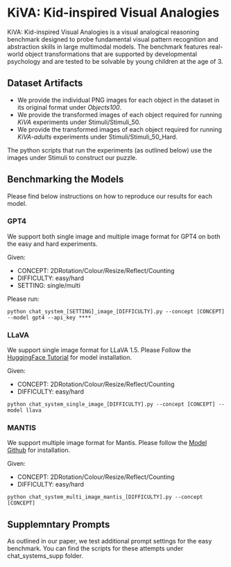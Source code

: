 # KiVA: Kid-inspired Visual Analogies

KiVA: Kid-inspired Visual Analogies is a visual analogical reasoning benchmark designed to probe fundamental visual pattern recognition and abstraction skills in large multimodal models. The benchmark features real-world object transformations that are supported by developmental psychology and are tested to be solvable by young children at the age of 3. 


## Dataset Artifacts

* We provide the individual PNG images for each object in the dataset in its original format under *Objects100*. 
* We provide the transformed images of each object required for running *KiVA* experiments under Stimuli/Stimuli_50. 
* We provide the transformed images of each object required for running *KiVA-adults* experiments under Stimuli/Stimuli_50_Hard.

The python scripts that run the experiments (as outlined below) use the images under Stimuli to construct our puzzle.


## Benchmarking the Models

Please find below instructions on how to reproduce our results for each model. 

### GPT4

We support both single image and multiple image format for GPT4 on both the easy and hard experiments. 

Given: 
* CONCEPT: 2DRotation/Colour/Resize/Reflect/Counting
* DIFFICULTY: easy/hard
* SETTING: single/multi

Please run: 

```
python chat_system_[SETTING]_image_[DIFFICULTY].py --concept [CONCEPT] --model gpt4 --api_key ****
```

### LLaVA

We support single image format for LLaVA 1.5. Please Follow the [HuggingFace Tutorial](https://huggingface.co/liuhaotian/llava-v1.5-13b) for model installation. 

Given: 
* CONCEPT: 2DRotation/Colour/Resize/Reflect/Counting
* DIFFICULTY: easy/hard

```
python chat_system_single_image_[DIFFICULTY].py --concept [CONCEPT] --model llava
```

### MANTIS

We support multiple image format for Mantis. Please follow the [Model Github](https://tiger-ai-lab.github.io/Mantis/) for installation. 

Given: 
* CONCEPT: 2DRotation/Colour/Resize/Reflect/Counting
* DIFFICULTY: easy/hard

```
python chat_system_multi_image_mantis_[DIFFICULTY].py --concept [CONCEPT]
```

## Supplemntary Prompts 

As outlined in our paper, we test additional prompt settings for the easy benchmark. You can find the scripts for these attempts under chat_systems_supp folder. 

